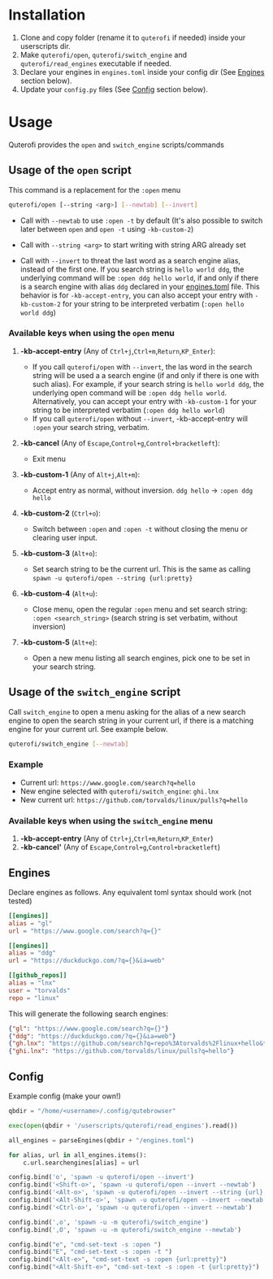 # Installation
1. Clone and copy folder (rename it to `quterofi` if needed) inside your userscripts dir. 
2. Make `quterofi/open`, `quterofi/switch_engine` and `quterofi/read_engines` executable if needed. 
3. Declare your engines in `engines.toml` inside your config dir (See [Engines](#engines) section below).
4. Update your `config.py` files (See [Config](#config) section below).

# Usage
Quterofi provides the `open` and `switch_engine` scripts/commands

## Usage of the `open` script
This command is a replacement for the `:open` menu

``` bash
quterofi/open [--string <arg>] [--newtab] [--invert]
```

- Call with `--newtab` to use `:open -t` by default (It's also possible to switch later between `open` and `open -t` using `-kb-custom-2`)

- Call with `--string <arg>` to start writing with string ARG already set

- Call with `--invert` to threat the last word as a search engine alias, instead of the first one. If you search string is `hello world ddg`, the underlying command will be `:open ddg hello world`, if and only if there is a search engine with alias `ddg` declared in your [engines.toml](#engines) file. This behavior is for `-kb-accept-entry`, you can also accept your entry with `-kb-custom-2` for your string to be interpreted verbatim (`:open hello world ddg`)

### Available keys when using the `open` menu
1. **-kb-accept-entry** (Any of `Ctrl+j`,`Ctrl+m`,`Return`,`KP_Enter`): 
   - If you call `quterofi/open` with `--invert`, the las word in the search string will be used a a search engine (if and only if there is one with such alias). For example, if your search string is `hello world ddg`, the underlying open command will be `:open ddg hello world`. Alternatively, you can accept your entry with `-kb-custom-1` for your string to be interpreted verbatim (`:open ddg hello world`)
   - If you call `quterofi/open` without `--invert`, -kb-accept-entry will `:open` your search string, verbatim.

2. **-kb-cancel** (Any of `Escape`,`Control+g`,`Control+bracketleft`): 
   - Exit menu

3. **-kb-custom-1** (Any of `Alt+j`,`Alt+m`): 
   - Accept entry as normal, without inversion. `ddg hello` -> `:open ddg hello`

4. **-kb-custom-2** (`Ctrl+o`): 
   - Switch between `:open` and `:open -t` without closing the menu or clearing user input.

5. **-kb-custom-3** (`Alt+o`): 
   - Set search string to be the current url. This is the same as calling `spawn -u quterofi/open --string {url:pretty}`

6. **-kb-custom-4** (`Alt+u`): 
   - Close menu, open the regular `:open` menu and set search string: `:open <search_string>` (search string is set verbatim, without inversion)

7. **-kb-custom-5** (`Alt+e`): 
   - Open a new menu listing all search engines, pick one to be set in your search string.


## Usage of the `switch_engine` script
Call `switch_engine` to open a menu asking for the alias of a new search engine to open the search string in your current url, if there is a matching engine for your current url. See example below.

``` bash
quterofi/switch_engine [--newtab]
```

### Example
- Current url: `https://www.google.com/search?q=hello`
- New engine selected with `quterofi/switch_engine`: `ghi.lnx`
- New current url: `https://github.com/torvalds/linux/pulls?q=hello`

### Available keys when using the `switch_engine` menu
1. **-kb-accept-entry** (Any of `Ctrl+j`,`Ctrl+m`,`Return`,`KP_Enter`)
2. **-kb-cancel'** (Any of `Escape`,`Control+g`,`Control+bracketleft`)

## Engines
Declare engines as follows. Any equivalent toml syntax should work (not tested)

``` toml
[[engines]]
alias = "gl"
url = "https://www.google.com/search?q={}"

[[engines]]
alias = "ddg"
url = "https://duckduckgo.com/?q={}&ia=web"

[[github_repos]]
alias = "lnx"
user = "torvalds"
repo = "linux"
```

This will generate the following search engines:
``` json
{"gl": "https://www.google.com/search?q={}"}
{"ddg": "https://duckduckgo.com/?q={}&ia=web"}
{"gh.lnx": "https://github.com/search?q=repo%3Atorvalds%2Flinux+hello&type=issues"}
{"ghi.lnx": "https://github.com/torvalds/linux/pulls?q=hello"}
```

## Config
Example config (make your own!)

``` python
qbdir = "/home/<username>/.config/qutebrowser"

exec(open(qbdir + '/userscripts/quterofi/read_engines').read())

all_engines = parseEngines(qbdir + "/engines.toml")

for alias, url in all_engines.items():
    c.url.searchengines[alias] = url

config.bind('o', 'spawn -u quterofi/open --invert')
config.bind('<Shift-o>', 'spawn -u quterofi/open --invert --newtab')
config.bind('<Alt-o>', 'spawn -u quterofi/open --invert --string {url}')
config.bind('<Alt-Shift-o>', 'spawn -u quterofi/open --invert --newtab --string {url}')
config.bind('<Ctrl-o>', 'spawn -u quterofi/open --invert --newtab')

config.bind(',o', 'spawn -u -m quterofi/switch_engine')
config.bind(',O', 'spawn -u -m quterofi/switch_engine --newtab')

config.bind("e", "cmd-set-text -s :open ")
config.bind("E", "cmd-set-text -s :open -t ")
config.bind("<Alt-e>", "cmd-set-text -s :open {url:pretty}")
config.bind("<Alt-Shift-e>", "cmd-set-text -s :open -t {url:pretty}")
```
